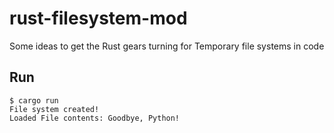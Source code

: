 # rust-filesystem-mod
Some ideas to get the Rust gears turning for Temporary file systems in code


## Run
```
$ cargo run
File system created!
Loaded File contents: Goodbye, Python!
```
